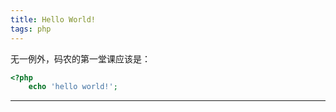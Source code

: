```yaml
---
title: Hello World!
tags: php
---
```


无一例外，码农的第一堂课应该是：


```php
<?php
    echo 'hello world!';
```    

<!--more-->

---
